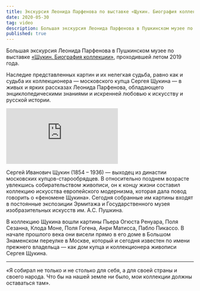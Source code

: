 ```yaml
---
title: Экскурсия Леонида Парфенова по выставке «Щукин. Биография коллекции»
date: 2020-05-30
tag: video
description: Большая экскурсия Леонида Парфенова в Пушкинском музее по выставке «Щукин. Биография коллекции»
published: true
---
```


Большая экскурсия Леонида Парфенова в Пушкинском музее по выставке [«Щукин. Биография коллекции»](https://pushkinmuseum.art/events/archive/2019/exhibitions/shchukin/), проходившей летом 2019 года.

Наследие представленных картин и их нелегкая судьба, равно как и судьба их коллекционера — московского купца Сергея Щукина — в живых и ярких рассказах Леонида Парфенова, обладающего энциклопедическими знаниями и искренней любовью к искусству и русской истории.

<div class="youtube"><iframe src="https://www.youtube.com/embed/rwdpnYczZak" frameborder="0" allowfullscreen></iframe></div>

Сергей Иванович Щукин (1854 – 1936) — выходец из династии московских купцов-старообрядцев. В относительно позднем возрасте увлекшись собирательством живописи, он к концу жизни составил коллекцию искусства европейского модернизма, которая дала повод говорить о «феномене Щукина». Сегодня собранные им картины входят в постоянные экспозиции Эрмитажа и Государственного музея изобразительных искусств им. А.С. Пушкина.

В коллекцию Щукина вошли картины Пьера Огюста Ренуара, Поля Сезанна, Клода Моне, Поля Гогена, Анри Матисса, Пабло Пикассо. В начале прошлого века они висели прямо в его доме в Большом Знаменском переулке в Москве, который и сегодня известен по имени прежнего владельца — как дом купца и коллекционера живописи Сергея Щукина.

---

«Я собирал не только и не столько для себя, а для своей страны и своего народа. Что бы на нашей земле ни было, мои коллекции должны оставаться там».
